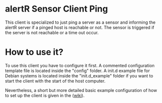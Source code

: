 alertR Sensor Client Ping
======

This client is specialized to just ping a server as a sensor and informing the alertR server if a pinged host is reachable or not. The sensor is triggered if the server is not reachable or a time out occur.


How to use it?
======

To use this client you have to configure it first. A commented configuration template file is located inside the "config" folder. A init.d example file for Debian systems is located inside the "init.d_example" folder if you want to start the client with the start of the host computer.

Nevertheless, a short but more detailed basic example configuration of how to set up the client is given in the ([wiki](https://github.com/sqall01/alertR/wiki/Example-configuration)).